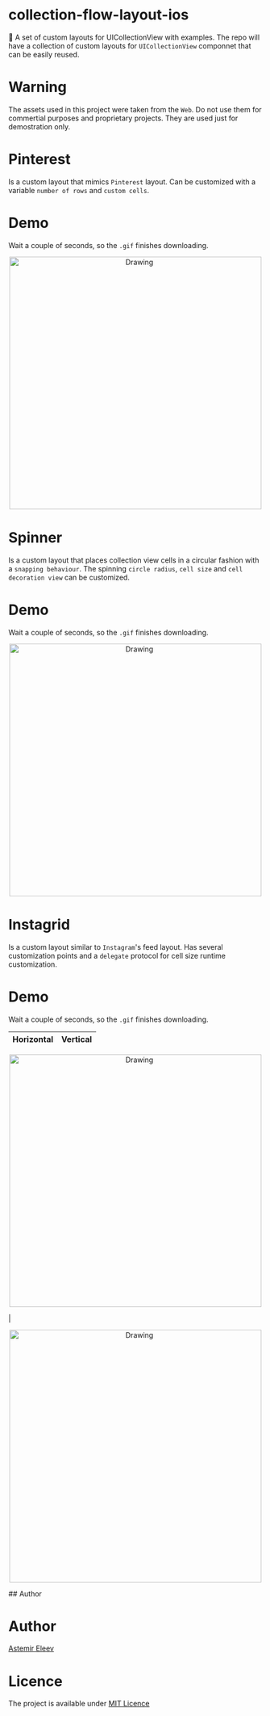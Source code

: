 # collection-flow-layout-ios
📐 A set of custom layouts for UICollectionView with examples. The repo will have a collection of custom layouts for `UICollectionView` componnet that can be easily reused. 

# Warning 
The assets used in this project were taken from the `Web`. Do not use them for commertial purposes and proprietary projects. They are used just for demostration only. 

# Pinterest 
Is a custom layout that mimics `Pinterest` layout. Can be customized with a variable `number of rows` and `custom cells`. 

# Demo
Wait a couple of seconds, so the  `.gif` finishes downloading.

<p align="center">
    <img src="readme-assets/pinterest.gif" alt="Drawing" style="width: 500px;"/>
</p>

# Spinner
Is a custom layout that places collection view cells in a circular fashion with a `snapping behaviour`. The spinning `circle radius`, `cell size` and `cell decoration view` can be customized. 

# Demo
Wait a couple of seconds, so the  `.gif` finishes downloading.

<p align="center">
    <img src="readme-assets/spinner.gif" alt="Drawing" style="width: 500px;"/>
</p>

# Instagrid
Is a custom layout similar to `Instagram`'s feed layout. Has several customization points and a `delegate` protocol for cell size runtime customization. 


# Demo 
Wait a couple of seconds, so the `.gif` finishes downloading. 

Horizontal             |  Vertical
:-------------------------:|:-------------------------:
<p align="center">
    <img src="readme-assets/insta-grid_horizontal.gif" alt="Drawing" style="width: 500px;"/>
</p>  |  <p align="center">
    <img src="readme-assets/insta-grid_vertical.gif" alt="Drawing" style="width: 500px;"/>
</p>
## Author


# Author 
[Astemir Eleev](https://github.com/jVirus)

# Licence 
The project is available under [MIT Licence](https://github.com/jVirus/collection-flow-layout-ios/blob/master/LICENSE)

